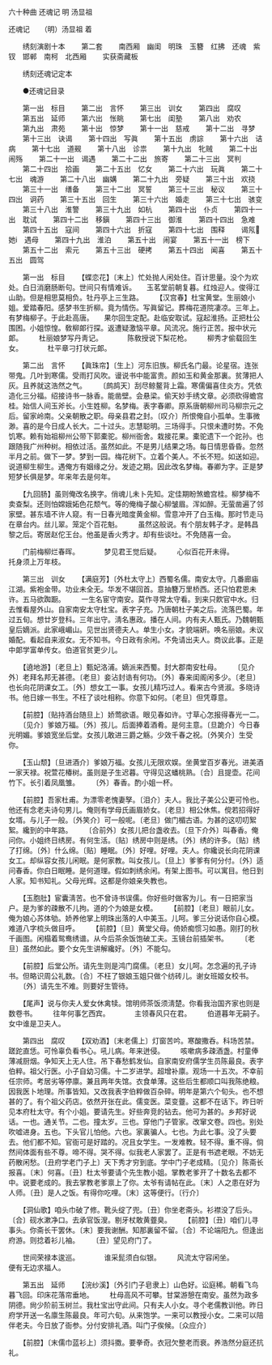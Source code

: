 <!-- { "loadSidebar": true } -->
六十种曲 还魂记 明 汤显祖

还魂记　　（明）汤显祖 着 

　　绣刻演剧十本 
　　第二套 
　　南西厢　幽闺　明珠　玉簪　红拂　还魂　紫钗　邯郸　南柯　北西厢 
　　实获斋藏板 

　　绣刻还魂记定本 

　　●还魂记目录 

　　第一出　标目 
　　第二出　言怀 
　　第三出　训女 
　　第四出　腐叹 
　　第五出　延师 
　　第六出　怅眺 
　　第七出　闺塾 
　　第八出　劝农 
　　第九出　肃苑 
　　第十出　惊梦 
　　第十一出　慈戒 
　　第十二出　寻梦 
　　第十三出　诀谒 
　　第十四出　写眞 
　　第十五出　虏誴 
　　第十六出　诘病 
　　第十七出　道觋 
　　第十八出　诊祟 
　　第十九出　牝贼 
　　第二十出　闹殇 
　　第二十一出　谒遇 
　　第二十二出　旅寄 
　　第二十三出　冥判 
　　第二十四出　拾画 
　　第二十五出　忆女 
　　第二十六出　玩眞 
　　第二十七出　魂游 
　　第二十八出　幽媾 
　　第二十九出　旁疑 
　　第三十出　欢挠 
　　第三十一出　缮备 
　　第三十二出　冥誓 
　　第三十三出　秘议 
　　第三十四出　诇药 
　　第三十五出　回生 
　　第三十六出　婚走 
　　第三十七出　骇变 
　　第三十八出　淮警 
　　第三十九出　如杭 
　　第四十出　仆贞 
　　第四十一出　耽试 
　　第四十二出　移鎭 
　　第四十三出　御淮 
　　第四十四出　急难 
　　第四十五出　寇间 
　　第四十六出　折寇 
　　第四十七出　围释 
　　谒氖她i　遇母 
　　第四十九出　淮泊 
　　第五十出　闹宴 
　　第五十一出　榜下 
　　第五十二出　索元 
　　第五十三出　硬拷 
　　第五十四出　闻喜 
　　第五十五出　圆驾 

　　第一出　标目 
　　【蝶恋花】〔末上〕忙处抛人闲处住。百计思量。没个为欢处。白日消磨肠断句。世间只有情难诉。　　玉茗堂前朝复暮。红烛迎人。俊得江山助。但是相思莫相负。牡丹亭上三生路。 
　　【汉宫春】杜宝黄堂。生丽娘小姐。爱踏春阳。感梦书生折柳。竟为情伤。写眞留记。葬梅花道院凄凉。三年上。有梦梅柳子。于此赴高唐。　　果尔回生定配。赴临安取试。寇起淮扬。正把杜公围困。小姐惊惶。敎柳郞行探。返遭疑激恼平章。风流况。施行正苦。报中状元郞。 
　　杜丽娘梦写丹靑记。　　　　陈敎授说下梨花枪。 
　　柳秀才偷载回生女。　　　　杜平章刁打状元郞。 

　　第二出　言怀 
　　【眞珠帘】〔生上〕河东旧族。柳氏名门最。论星宿。连张带鬼。几叶到寒儒。受雨打风吹。谩说书中能富贵。颜如玉和黄金那裏。贫薄把人灰。且养就这浩然之气。 
　　〔鹧鸪天〕刮尽鲸鳌背上霜。寒儒偏喜住炎方。凭依造化三分福。绍接诗书一脉香。能凿壁。会悬梁。偷天妙手绣文章。必须砍得蟾宫桂。始信人间玉斧长。小生姓柳。名梦梅。表字春卿。原系唐朝柳州司马柳宗元之后。留家岭南。父亲朝散之职。母亲县君之封。〔叹介〕所恨俺自小孤单。生事微渺。喜的是今日成人长大。二十过头。志慧聪明。三场得手。只恨未遭时势。不免饥寒。赖有始祖柳州公带下郭橐驼。柳州衙舍。栽接花果。橐驼遗下一个跎孙。也跟随我广州种树。相依过活。虽然如此。不是男儿结果之场。每日情思昏昏。忽然半月之前。做下一梦。梦到一园。梅花树下。立着个美人。不长不短。如送如迎。说道柳生柳生。遇俺方有姻缘之分。发迹之期。因此改名梦梅。春卿为字。正是梦短梦长俱是梦。年来年去是何年。 

　　【九回肠】虽则俺改名换字。俏魂儿未卜先知。定佳期盼煞蟾宫桂。柳梦梅不卖查梨。还则怕嫦娥妬色花颓气。等的俺梅子酸心柳皱眉。浑如醉。无萤凿遍了邻家壁。甚东墙不许人窥。有一日春光暗度黄金柳。雪意冲开了白玉梅。那时节走马在章台内。丝儿翠。笼定个百花魁。 
　　虽然这般说。有个朋友韩子才。是韩昌黎之后。寄居赵佗王台。他虽是香火秀才。却有些谈吐。不免随喜一会。 

　　门前梅柳烂春晖。　　　　梦见君王觉后疑。 
　　心似百花开未得。　　　　托身须上万年枝。 

　　第三出　训女 
　　【满庭芳】〔外杜太守上〕西蜀名儒。南安太守。几番廊庙江湖。紫袍金带。功业未全无。华发不堪回首。意抽簪万里桥西。还只怕君恩未许。五马欲踟蹰。 
　　一生名宦守南安。莫作寻常太守看。到来只飮官中水。归去惟看屋外山。自家南安太守杜宝。表字子充。乃唐朝杜子美之后。流落巴蜀。年过五旬。想廿岁登科。三年出守。淸名惠政。播在人间。内有夫人甄氏。乃魏朝甄皇后嫡派。此家峨嵋山。见世出贤德夫人。单生小女。才貌端姸。唤名丽娘。未议婚配。看起自来淑女。无不知书。今日政有余闲。不免请出夫人。商议此事。正是中郞学富单传女。伯道官贫更少儿。 

　　【遶地游】〔老旦上〕甄妃洛浦。嫡派来西蜀。封大郡南安杜母。 
　　〔见介外〕老拜名邦无甚德。〔老旦〕妾沾封诰有何功。〔外〕春来闺阁闲多少。〔老旦〕也长向花阴课女工。〔外〕想女工一事。女孩儿精巧过人。看来古今贤淑。多晓诗书。他日嫁一书生。不枉了谈吐相称。你意下如何。〔老旦〕但凭尊意。 

　　【前腔】〔贴持酒台随旦上〕娇莺欲语。眼见春如许。寸草心怎报得春光一二。 
　　〔见介〕爹娘万福。〔外〕孩儿。后面捧着酒肴。是何主意。〔旦跪介〕今日春光明媚。爹娘宽坐后堂。女孩儿敢进三爵之觞。少效千春之祝。〔外笑介〕生受你。 

　　【玉山颓】〔旦进酒介〕爹娘万福。女孩儿无限欢娱。坐黄堂百岁春光。进美酒一家天禄。祝萱花椿树。虽则是子生迟暮。守得见这蟠桃熟。〔合〕且提壶。花间竹下。长引着凤凰雏。 
　　〔外〕春香。酌小姐一杯。 

　　【前腔】吾家杜甫。为漂零老愧妻孥。〔泪介〕夫人。我比子美公公更可怜也。他还有念老夫诗句男儿。俺则有学母氏画眉娇女。〔老旦〕相公休焦。傥若招得好女壻。与儿子一般。〔外笑介〕可一般呢。〔老旦〕做门楣古语。为甚的这叨叨絮絮。纔到的中年路。 
　　〔合前外〕女孩儿把台盏收去。〔旦下介外〕叫春香。俺问你。小姐终日绣房。有何生活。〔贴〕绣房中则是绣。〔外〕绣的许多。〔贴〕绣了打绵。〔外〕什么绵。〔贴〕睡眠。〔外〕好哩。好哩。夫人。你纔说长向花阴课女工。却纵容女孩儿闲眠。是何家教。叫女孩儿。〔旦上〕爹爹有何分付。〔外〕适问春香。你白日眠睡。是何道理。假如刺绣余闲。有架上图书。可以寓目。他日到人家。知书知礼。父母光辉。这都是你娘亲失教也。 

　　【玉胞肚】宦囊淸苦。也不曾诗书误儒。你好些时做客为儿。有一日把家当户。是为爹的疎散不儿拘。道的个为娘是女模。 
　　【前腔】〔老旦〕眼前儿女。俺为娘心苏体劬。娇养他掌上明珠出落的人中美玉。儿呵。爹三分说话你自心模。难道八字梳头做目呼。 
　　【前腔】〔旦〕黄堂父母。倚娇痴惯习如愚。刚打的秋千画图。闲榻着鸳鸯绣谱。从今后茶余饭饱破工夫。玉镜台前插架书。 
　　〔老旦〕虽然如此。要个女先生讲解纔好。〔外〕不能勾。 

　　【前腔】后堂公所。请先生则是鸿门腐儒。〔老旦〕女儿呵。怎念遍的孔子诗书。但略识周公礼数。〔合〕不枉了银娘玉姐只做个纺砖儿。谢女班姬女校书。 
　　〔外〕请先生不难。则要好生管待。 

　　【尾声】说与你夫人爱女休禽犊。馆明师茶饭须淸楚。你看我治国齐家也则是数卷书。 
　　往年何事乞西宾。　　　　主领春风只在君。 
　　伯道暮年无嗣子。　　　　女中谁是卫夫人。 

　　第四出　腐叹 
　　【双劝酒】〔末老儒上〕灯窗苦吟。寒酸撒呑。科场苦禁。蹉跎直恁。可怜辜负看书心。吼儿病。年来迸侵。 
　　咳嗽病多疎酒盏。村童俸薄减厨烟。争知天上无人住。吊下春愁鹤发仙。自家南安府儒学生员陈最良。表字伯粹。祖父行医。小子自幼习儒。十二岁进学。超增补廪。观场一十五次。不幸前任宗师。考居劣等停廪。兼且两年失馆。衣食单薄。这些后生都顺口叫我陈绝粮。因我医卜地理。所事皆知。又改我表字伯粹做百杂碎。明年是第六个旬头。也不想甚的了。有个祖父药店。依然开张在此。儒变医。菜变虀。这都不在话下。昨日听见本府杜太守。有个小姐。要请先生。好些奔竞的钻去。他可为甚的。乡邦好说话。一也。通关节。二也。撞太岁。三也。穿他门子管家。改窜文卷。四也。别处吹嘘进身。五也。下头官儿怕他。六也。家裏骗人。七也。为此七事。没了头要去。他们都不知。官衙可是好踏的。况且女学生。一发难教。轻不得。重不得。倘然间体面有些不尊。啼不得。哭不得。似我老人家罢了。正是有书遮老眼。不妨无药散闲愁。〔丑府学老门子上〕天下秀才穷到底。学中门子老成精。〔见介〕陈斋长报喜。〔末〕何喜。〔丑〕杜太爷要请个先生教小姐。掌教老爹开了十数名去都不中。说要老成的。我去掌教老爹禀上了你。太爷有请帖在此。〔末〕人之患在好为人师。〔丑〕是人之饭。有得你吃哩。〔末〕这等便行。〔行介〕 

　　【洞仙歌】咱头巾破了修。靴头绽了兜。〔丑〕你坐老斋头。衫襟没了后头。〔合〕砚水漱净口。去承官饭溲。剔牙杖敢黄虀臭。 
　　【前腔】〔丑〕咱们儿寻事头。你斋长干罢休。〔末〕要我谢酬。知那裏留不留。〔合〕不论端阳九。但逢出府游。则捻着衫儿袖。 
　　〔丑〕望见府门了。 

　　世间荣禄本逡巡。　　　　谁采髭须白似银。 
　　风流太守容闲坐。　　　　便有无边求福人。 

　　第五出　延师 
　　【浣纱溪】〔外引门子皂隶上〕山色好。讼庭稀。朝看飞鸟暮飞回。印床花落帘垂地。 
　　杜母高风不可攀。甘棠游憩在南安。虽然为政多阴德。尙少阶前玉树兰。我杜宝出守此间。只有夫人小女。寻个老儒教训他。昨日府学开送一名廪生陈最良。年可六旬。从来饱学。一来可以教授小女。二来可以陪伴老夫。今日放了衙参。分付安排礼酒。叫门子俟候。〔众应介〕 

　　【前腔】〔末儒巾蓝衫上〕须抖擞。要拳奇。衣冠欠整老而衰。养浩然分庭还抗礼。 
